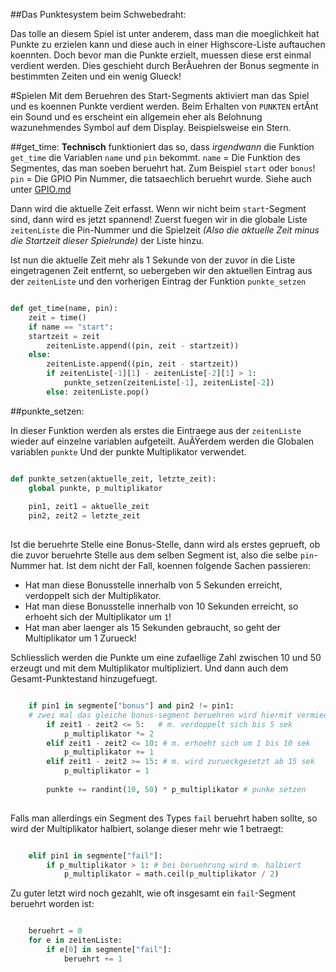 ##Das Punktesystem beim Schwebedraht:

Das tolle an diesem Spiel ist unter anderem, dass man die moeglichkeit hat Punkte zu erzielen kann und diese auch in einer Highscore-Liste auftauchen koennten.
Doch bevor man die Punkte erzielt, muessen diese erst einmal verdient werden. Dies geschieht durch BerÃuehren der Bonus segmente in bestimmten Zeiten und ein wenig Glueck!

#Spielen
Mit dem Beruehren des Start-Segments aktiviert man das Spiel und es koennen Punkte verdient werden. Beim Erhalten von `PUNKTEN` ertÃnt ein Sound und es erscheint ein allgemein eher als Belohnung wazunehmendes Symbol auf dem Display. Beispielsweise ein Stern.

##get_time:
**Technisch** funktioniert das so, dass *irgendwann* die Funktion `get_time` die Variablen `name` und `pin` bekommt.
`name` = Die Funktion des Segmentes, das man soeben beruehrt hat. Zum Beispiel `start` oder `bonus`!
`pin` = Die GPIO Pin Nummer, die tatsaechlich beruehrt wurde. Siehe auch unter [GPIO.md](https://github.com/see-base/schwebedraht/blob/master/GPIO.md)

Dann wird die aktuelle Zeit erfasst. Wenn wir nicht beim `start`-Segment sind, dann wird es jetzt spannend!
Zuerst fuegen wir in die globale Liste `zeitenListe` die Pin-Nummer und die Spielzeit *(Also die aktuelle Zeit minus die Startzeit dieser Spielrunde)* der Liste hinzu.

Ist nun die aktuelle Zeit mehr als 1 Sekunde von der zuvor in die Liste eingetragenen Zeit entfernt, so uebergeben wir den aktuellen Eintrag aus der `zeitenListe` und den vorherigen Eintrag der Funktion `punkte_setzen`
```python

def get_time(name, pin):
    zeit = time()
    if name == "start":
    startzeit = zeit
        zeitenListe.append((pin, zeit - startzeit))
    else:
        zeitenListe.append((pin, zeit - startzeit))
        if zeitenListe[-1][1] - zeitenListe[-2][1] > 1:
            punkte_setzen(zeitenListe[-1], zeitenListe[-2])
        else: zeitenListe.pop()

```

##punkte_setzen:

In dieser Funktion werden als erstes die Eintraege aus der `zeitenListe` wieder auf einzelne variablen aufgeteilt. AuÃŸerdem werden die Globalen variablen `punkte` Und der punkte Multiplikator verwendet.

```python

def punkte_setzen(aktuelle_zeit, letzte_zeit):
    global punkte, p_multiplikator
    
    pin1, zeit1 = aktuelle_zeit
    pin2, zeit2 = letzte_zeit
    
```
Ist die beruehrte Stelle eine Bonus-Stelle, dann wird als erstes geprueft, ob die zuvor beruehrte Stelle aus dem selben Segment ist, also die selbe `pin`-Nummer hat.
Ist dem nicht der Fall, koennen folgende Sachen passieren:
 - Hat man diese Bonusstelle innerhalb von 5 Sekunden erreicht, verdoppelt sich der Multiplikator.
 - Hat man diese Bonusstelle innerhalb von 10 Sekunden erreicht, so erhoeht sich der Multiplikator um `1`!
 - Hat man aber laenger als 15 Sekunden gebraucht, so geht der Multiplikator um 1 Zurueck!

Schliesslich werden die Punkte um eine zufaellige Zahl zwischen 10 und 50 erzeugt und mit dem Multiplikator multipliziert. Und dann auch dem Gesamt-Punktestand hinzugefuegt.

```python

    if pin1 in segmente["bonus"] and pin2 != pin1: 
    # zwei mal das gleiche bonus-segment beruehren wird hiermit vermieden
        if zeit1 - zeit2 <= 5:   # m. verdoppelt sich bis 5 sek
            p_multiplikator *= 2
        elif zeit1 - zeit2 <= 10: # m. erhoeht sich um 1 bis 10 sek
            p_multiplikator += 1
        elif zeit1 - zeit2 >= 15: # m. wird zurueckgesetzt ab 15 sek
            p_multiplikator = 1
            
        punkte += randint(10, 50) * p_multiplikator # punke setzen
        
```
Falls man allerdings ein Segment des Types `fail` beruehrt haben sollte, so wird der Multiplikator halbiert, solange dieser mehr wie 1 betraegt:

```python

    elif pin1 in segmente["fail"]:
        if p_multiplikator > 1: # bei beruehrung wird m. halbiert
            p_multiplikator = math.ceil(p_multiplikator / 2)

```
Zu guter letzt wird noch gezahlt, wie oft insgesamt ein `fail`-Segment beruehrt worden ist:

```python

    beruehrt = 0
    for e in zeitenListe: 
        if e[0] in segmente["fail"]:
            beruehrt += 1
            
```





